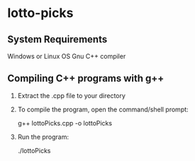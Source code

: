 # lotto-picks

System Requirements
-------------------
Windows or Linux OS
Gnu C++ compiler


Compiling C++ programs with g++
-------------------------------

1. Extract the .cpp file to your directory


2. To compile the program, open the command/shell prompt:

	g++ lottoPicks.cpp -o lottoPicks

3. Run the program:

	./lottoPicks
